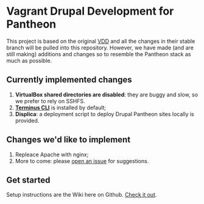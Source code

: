 # Vagrant Drupal Development for Pantheon

This project is based on the original [VDD](https://www.drupal.org/project/vdd) and all the changes in their stable branch will be pulled into this repository. However, we have made (and are still making) additions and changes so to resemble the Pantheon stack as much as possible. 

## Currently implemented changes

1. **VirtualBox shared directories are disabled**: they are buggy and slow, so we prefer to rely on SSHFS.
2. **[Terminus CLI](https://github.com/pantheon-systems/cli)** is installed by default;
3. **Displica**: a deployment script to deploy Drupal Pantheon sites locally is provided.

## Changes we'd like to implement

1. Repleace Apache with nginx;
2. More to come: please [open an issue](https://github.com/artetecha/vdd-pantheon/issues) for suggestions.

## Get started

Setup instructions are the Wiki here on Github. [Check it out](https://github.com/artetecha/vdd-pantheon/wiki).
